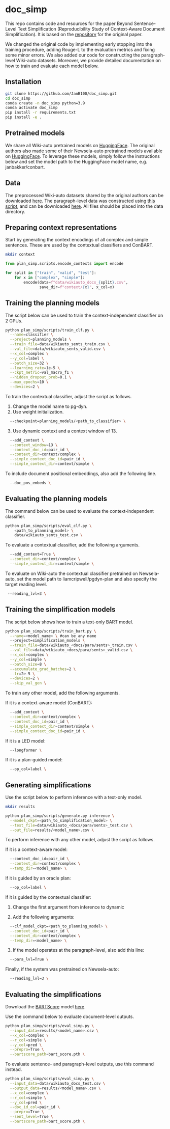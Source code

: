 # doc_simp

This repo contains code and resources for the paper Beyond Sentence-Level Text Simplification (Reproducibility Study of Context-Aware Document Simplification).
It is based on the [repository](https://github.com/liamcripwell/plan_simp) for the original paper.

We changed the original code by implementing early stopping into the training procedure, adding Rouge-L to the evaluation metrics and fixing some minor errors. We also added our code for constructing the paragraph-level Wiki-auto datasets. Moreover, we provide detailed documentation on how to train and evaluate each model below.

## Installation

```bash
git clone https://github.com/JanB100/doc_simp.git
cd doc_simp
conda create -n doc_simp python=3.9
conda activate doc_simp
pip install -r requirements.txt
pip install -e .
```

## Pretrained models
We share all Wiki-auto pretrained models on [HuggingFace](https://huggingface.co/janbakker). The original authors also made some of their Newsela-auto pretrained models available on [HuggingFace](https://huggingface.co/liamcripwell). To leverage these models, simply follow the instructions below and set the model path to the HuggingFace model name, e.g. janbakker/conbart.

## Data
The preprocessed Wiki-auto datasets shared by the original authors can be downloaded [here](https://drive.google.com/file/d/1lU8htUIVBuuU24HrPErpV01hlA6tc-d1/view?usp=sharing).
The paragraph-level data was constructed using [this script](data/paragraph_alignment.py), and can be downloaded [here](https://drive.google.com/file/d/1ZeALAhdWBfVNsFlRnPsGGia4NQB1Dbjq/view?usp=sharing).
All files should be placed into the data directory.

## Preparing context representations
Start by generating the context encodings of all complex and simple sentences. These are used by the contextual classifiers and ConBART.

```bash
mkdir context
```
```python
from plan_simp.scripts.encode_contexts import encode

for split in ["train", "valid", "test"]:
    for x in ["complex", "simple"]:
        encode(data=f"data/wikiauto_docs_{split}.csv",
               save_dir=f"context/{x}", x_col=x)
```

## Training the planning models
The script below can be used to train the context-independent classifier on 2 GPUs.

```bash
python plan_simp/scripts/train_clf.py \
  --name=classifier \
  --project=planning_models \
  --train_file=data/wikiauto_sents_train.csv \
  --val_file=data/wikiauto_sents_valid.csv \
  --x_col=complex \
  --y_col=label \
  --batch_size=32 \
  --learning_rate=1e-5 \
  --ckpt_metric=val_macro_f1 \
  --hidden_dropout_prob=0.1 \
  --max_epochs=10 \
  --devices=2 \
```

To train the contextual classifier, adjust the script as follows.
1. Change the model name to pg-dyn.
2. Use weight initialization.

```bash
  --checkpoint=planning_models/<path_to_classifier> \
```

3. Use dynamic context and a context window of 13.

```bash
  --add_context \
  --context_window=13 \
  --context_doc_id=pair_id \
  --context_dir=context/complex \
  --simple_context_doc_id=pair_id \
  --simple_context_dir=context/simple \
```

To include document positional embeddings, also add the following line.

```bash
  --doc_pos_embeds \
```

## Evaluating the planning models
The command below can be used to evaluate the context-independent classifier.

```bash
python plan_simp/scripts/eval_clf.py \
    <path_to_planning_model> \
    data/wikiauto_sents_test.csv \
```

To evaluate a contextual classifier, add the following arguments.

```bash
  --add_context=True \
  --context_dir=context/complex \
  --simple_context_dir=context/simple \
```

To evaluate on Wiki-auto the contextual classifier pretrained on Newsela-auto,
set the model path to liamcripwell/pgdyn-plan and also specify the target reading level.

 ```bash
  --reading_lvl=3 \
```

## Training the simplification models
The script below shows how to train a text-only BART model.

```bash
python plan_simp/scripts/train_bart.py \
  --name=<model_name> \ #can be any name
  --project=simplification_models \
  --train_file=data/wikiauto_<docs/para/sents>_train.csv \
  --val_file=data/wikiauto_<docs/para/sents>_valid.csv \
  --x_col=complex \
  --y_col=simple \
  --batch_size=8 \
  --accumulate_grad_batches=2 \
  --lr=2e-5 \
  --devices=2 \
  --skip_val_gen \
```

To train any other model, add the following arguments.

If it is a context-aware model (ConBART):

```bash
  --add_context \
  --context_dir=context/complex \
  --context_doc_id=pair_id \
  --simple_context_dir=context/simple \
  --simple_context_doc_id=pair_id \
```

If it is a LED model:

```bash
  --longformer \
```

If it is a plan-guided model:

```bash
  --op_col=label \
```

## Generating simplifications
Use the script below to perform inference with a text-only model.

```bash
mkdir results

python plan_simp/scripts/generate.py inference \
  --model_ckpt=<path_to_simplification_model> \
  --test_file=data/wikiauto_<docs/para/sents>_test.csv \
  --out_file=results/<model_name>.csv \
```

To perform inference with any other model, adjust the script as follows.

If it is a context-aware model:

```bash
  --context_doc_id=pair_id \
  --context_dir=context/complex \
  --temp_dir=<model_name> \
```

If it is guided by an oracle plan:

```bash
  --op_col=label \
```

If it is guided by the contextual classifier:

1. Change the first argument from inference to dynamic

2. Add the following arguments:

```bash
  --clf_model_ckpt=<path_to_planning_model> \
  --context_doc_id=pair_id \
  --context_dir=context/complex \
  --temp_dir=<model_name> \
```

3. If the model operates at the paragraph-level, also add this line:

```bash
  --para_lvl=True \
```

Finally, if the system was pretrained on Newsela-auto:

```bash
  --reading_lvl=3 \
```

## Evaluating the simplifications

Download the [BARTScore](https://github.com/neulab/BARTScore/tree/main) model [here](https://drive.google.com/file/d/1_7JfF7KOInb7ZrxKHIigTMR4ChVET01m/view).

Use the command below to evaluate document-level outputs.

```bash
python plan_simp/scripts/eval_simp.py \
  --input_data=results/<model_name>.csv \
  --x_col=complex \
  --r_col=simple \
  --y_col=pred \
  --prepro=True \
  --bartscore_path=bart_score.pth \
```

To evaluate sentence- and paragraph-level outputs, use this command instead.

```bash
python plan_simp/scripts/eval_simp.py \
  --input_data=data/wikiauto_docs_test.csv \
  --output_data=results/<model_name>.csv \
  --x_col=complex \
  --r_col=simple \
  --y_col=pred \
  --doc_id_col=pair_id \
  --prepro=True \
  --sent_level=True \
  --bartscore_path=bart_score.pth \
```
